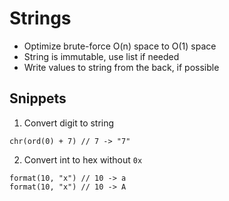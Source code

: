 # Strings

- Optimize brute-force O(n) space to O(1) space
- String is immutable, use list if needed
- Write values to string from the back, if possible

## Snippets

1. Convert digit to string

```
chr(ord(0) + 7) // 7 -> "7"
```

2. Convert int to hex without `0x`

```
format(10, "x") // 10 -> a
format(10, "x") // 10 -> A
```

